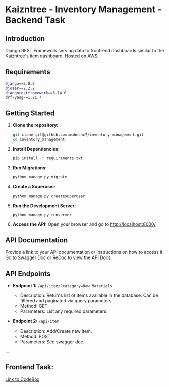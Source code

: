 # Kaizntree - Inventory Management - Backend Task

## Introduction
Django REST Framework serving data to front-end dashboards similar to the Kaizntree's item dashboard.
[Hosted on AWS.](http://34.208.86.103:8000/)


## Requirements
```bash
Django==5.0.2
djoser==2.2.2
djangorestframework==3.14.0
drf-yasg==1.21.7
```

## Getting Started


1. **Clone the repository:**
    ```bash
    git clone git@github.com:maheshc7/inventory-management.git
    cd inventory_management
    ```

2. **Install Dependencies:**
    ```bash
    pip install -r requirements.txt
    ```

3. **Run Migrations:**
    ```bash
    python manage.py migrate
    ```

4. **Create a Superuser:**
    ```bash
    python manage.py createsuperuser
    ```

5. **Run the Development Server:**
    ```bash
    python manage.py runserver
    ```

6. **Access the API:**
    Open your browser and go to [http://localhost:8000/](http://localhost:8000/)

## API Documentation
Provide a link to your API documentation or instructions on how to access it.
Go to [Swagger Doc](http://34.208.86.103:8000/swagger/) or [ReDoc](http://34.208.86.103:8000/redoc/) to view the API Docs.

## API Endpoints


- **Endpoint 1:** `/api/item/?category=Raw Materials`
    - Description: Returns list of items available in the database. Can be filtered and paginated via query parameters.
    - Method: GET
    - Parameters: List any required parameters.

- **Endpoint 2:** `/api/item`
    - Description: Add/Create new item.
    - Method: POST
    - Parameters: See swagger doc.

...

## Frontend Task:
[Link to CodeBox](https://codesandbox.io/s/k89fsd)


